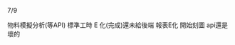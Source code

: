 7/9
<!-- 31分到差點遲到 -->

<!-- Leetcode刷題數  總刷30題 今天刷了4題-->

<!-- 第一個專案 5/28 合約管理(完成--已上正式機)-->
<!-- 第二個專案 -->物料模擬分析(等API)
<!-- 第三個專案 6/18 excelE化(Z_生管_00料品基本資料_V1.0)(完成--已上正式機) -->
<!-- 第四個專案 6/24 excelE化(Z_物控_01料品領料數量_V1.2)(完成--已上正式機) -->
<!-- 第五個專案 excel E 化(Z_倉庫_03料品庫存現況查詢_V1.0)(完成) -->
<!-- 第六個專案 -->標準工時 E 化(完成)還未給後端
<!-- 第七個專案 -->報表E化 開始刻圖 api還是壞的


<!-- 自學進度 -->
<!--刷題  提取字符串 str.substring(indexStart[, indexEnd]) -->
<!-- 學習sass scss 會使用 -->